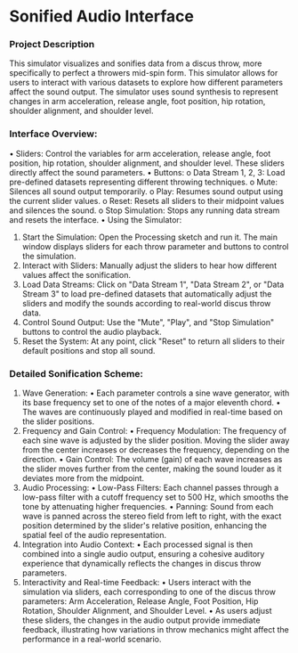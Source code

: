 # Sonified Audio Interface

### Project Description
This simulator visualizes and sonifies data from a discus throw, more specifically to perfect a throwers mid-spin form. This simulator allows for users to interact with various datasets to explore how different parameters affect the sound output. The simulator uses sound synthesis to represent changes in arm acceleration, release angle, foot position, hip rotation, shoulder alignment, and shoulder level.

### Interface Overview:
•	Sliders: Control the variables for arm acceleration, release angle, foot position, hip rotation, shoulder alignment, and shoulder level. These sliders directly affect the sound parameters. 
•	Buttons:
  o	Data Stream 1, 2, 3: Load pre-defined datasets representing different throwing techniques.
  o	Mute: Silences all sound output temporarily.
  o	Play: Resumes sound output using the current slider values.
  o	Reset: Resets all sliders to their midpoint values and silences the sound.
  o	Stop Simulation: Stops any running data stream and resets the interface.
•	Using the Simulator:
  1.	Start the Simulation: Open the Processing sketch and run it. The main window displays sliders for each throw parameter and buttons       to control the simulation.
  2.	Interact with Sliders: Manually adjust the sliders to hear how different values affect the sonification.
  3.	Load Data Streams: Click on "Data Stream 1", "Data Stream 2", or "Data Stream 3" to load pre-defined datasets that automatically         adjust the sliders and modify the sounds according to real-world discus throw data.
  4.	Control Sound Output: Use the "Mute", "Play", and "Stop Simulation" buttons to control the audio playback.
  5.	Reset the System: At any point, click "Reset" to return all sliders to their default positions and stop all sound.

### Detailed Sonification Scheme:
1.	Wave Generation:
  •	Each parameter controls a sine wave generator, with its base frequency set to one of the notes of a major eleventh chord.
  •	The waves are continuously played and modified in real-time based on the slider positions.
2.	Frequency and Gain Control:
  •	Frequency Modulation: The frequency of each sine wave is adjusted by the slider position. Moving the slider away from the center         increases or decreases the frequency, depending on the direction.
  •	Gain Control: The volume (gain) of each wave increases as the slider moves further from the center, making the sound louder as it        deviates more from the midpoint.
3.	Audio Processing:
  •	Low-Pass Filters: Each channel passes through a low-pass filter with a cutoff frequency set to 500 Hz, which smooths the tone by         attenuating higher frequencies.
  •	Panning: Sound from each wave is panned across the stereo field from left to right, with the exact position determined by the            slider's relative position, enhancing the spatial feel of the audio representation.
4.	Integration into Audio Context:
  •	Each processed signal is then combined into a single audio output, ensuring a cohesive auditory experience that dynamically reflects     the changes in discus throw parameters.
5.	Interactivity and Real-time Feedback:
  •	Users interact with the simulation via sliders, each corresponding to one of the discus throw parameters: Arm Acceleration, Release      Angle, Foot Position, Hip Rotation, Shoulder Alignment, and Shoulder Level.
  •	As users adjust these sliders, the changes in the audio output provide immediate feedback, illustrating how variations in throw          mechanics might affect the performance in a real-world scenario.
